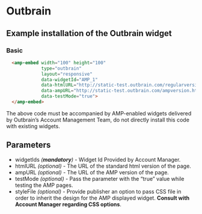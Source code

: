 <!---
Copyright 2015 The AMP HTML Authors. All Rights Reserved.

Licensed under the Apache License, Version 2.0 (the "License");
you may not use this file except in compliance with the License.
You may obtain a copy of the License at

      http://www.apache.org/licenses/LICENSE-2.0

Unless required by applicable law or agreed to in writing, software
distributed under the License is distributed on an "AS-IS" BASIS,
WITHOUT WARRANTIES OR CONDITIONS OF ANY KIND, either express or implied.
See the License for the specific language governing permissions and
limitations under the License.
-->

# Outbrain

## Example installation of the Outbrain widget

### Basic

```html
  <amp-embed width="100" height="100"
             type="outbrain"
             layout="responsive"
             data-widgetId="AMP_1"
             data-htmlURL="http://static-test.outbrain.com/regularversion.html"
             data-ampURL="http://static-test.outbrain.com/ampversion.html"
             data-testMode="true">
  </amp-embed>
```

The above code must be accompanied by AMP-enabled widgets delivered by Outbrain’s Account Management Team, do not directly install this code with existing widgets.

## Parameters

- widgetIds *(**mandatory**)* - Widget Id Provided by Account Manager.
- htmlURL *(optional)* - The URL of the standard html version of the page.
- ampURL *(optional)* - The URL of the AMP version of the page.
- testMode *(optional)* - Pass the parameter with the “true” value while testing the AMP pages. 
- styleFile *(optional)* - Provide publisher an option to pass CSS file in order to inherit the design for the AMP displayed widget. **Consult with Account Manager regarding CSS options**.
